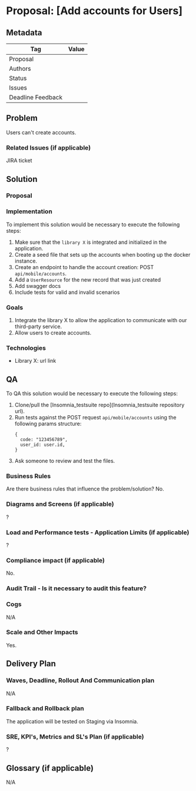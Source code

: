 # Proposal: [Add accounts for Users]

## Metadata
|Tag |Value |
|---- | ---------------- |
|Proposal| |
|Authors| |
|Status| |
|Issues| |
|Deadline Feedback||

## Problem
Users can't create accounts.

### Related Issues (if applicable)

JIRA ticket

## Solution
### Proposal

### Implementation
To implement this solution would be necessary to execute the following steps:

1. Make sure that the `library X` is integrated and initialized in the application.
2. Create a seed file that sets up the accounts when booting up the docker instance.
3. Create an endpoint to handle the account creation: POST `api/mobile/accounts`.
4. Add a `UserResource` for the new record that was just created
5. Add swagger docs
6. Include tests for valid and invalid scenarios

### Goals
1. Integrate the library X to allow the application to communicate with our third-party service.
2. Allow users to create accounts.

### Technologies
- Library X: url link

## QA
To QA this solution would be necessary to execute the following steps:

1. Clone/pull the [Insomnia_testsuite repo](Insomnia_testsuite repository url).
2. Run tests against the POST request `api/mobile/accounts` using the following params structure:
    ```
    {
      code: "123456789",
      user_id: user.id,
    }
    ```
3. Ask someone to review and test the files.

### Business Rules
Are there business rules that influence the problem/solution?
No.

### Diagrams and Screens (if applicable)
?

### Load and Performance tests - Application Limits (if applicable)
?

### Compliance impact (if applicable)
No.

### Audit Trail - Is it necessary to audit this feature?
### Cogs
N/A

### Scale and Other Impacts
Yes.

## Delivery Plan
### Waves, Deadline, Rollout And Communication plan
N/A

### Fallback and Rollback plan
The application will be tested on Staging via Insomnia.

### SRE, KPI's, Metrics and SL's Plan (if applicable)
?

## Glossary (if applicable)
N/A
